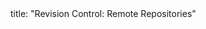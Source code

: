 <frontmatter>
title: "Revision Control: Remote Repositories"
</frontmatter>

<include src="index-body.md" boilerplate />
